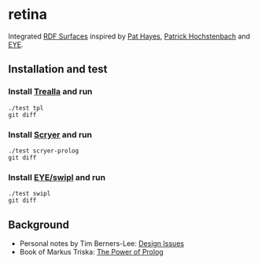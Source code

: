 # retina

Integrated [RDF Surfaces](https://w3c-cg.github.io/rdfsurfaces/) inspired by
[Pat Hayes](https://en.wikipedia.org/wiki/Pat_Hayes),
[Patrick Hochstenbach](https://patrickhochstenbach.net/) and
[EYE](https://eyereasoner.github.io/eye/).

## Installation and test

### Install [Trealla](https://github.com/trealla-prolog/trealla#building) and run
```
./test tpl
git diff
```
### Install [Scryer](https://github.com/mthom/scryer-prolog#installing-scryer-prolog) and run
```
./test scryer-prolog
git diff
```
### Install [EYE/swipl](https://github.com/eyereasoner/eye/blob/master/INSTALL) and run
```
./test swipl
git diff
```



## Background

- Personal notes by Tim Berners-Lee: [Design Issues](https://www.w3.org/DesignIssues/)
- Book of Markus Triska: [The Power of Prolog](https://www.metalevel.at/prolog)
